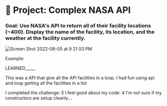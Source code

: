 # 🚀 Project: Complex NASA API

### Goal: Use NASA's API to return all of their facility locations (~400). Display the name of the facility, its location, and the weather at the facility currently. 

![Screen Shot 2022-06-05 at 9 21 03 PM](https://user-images.githubusercontent.com/101997718/172079715-78cfc7e3-1567-4afd-bf2f-e8e69ad8d46f.png)

Example:

LEARNED_____

This was a API that give all the API facilities in a loop. I had fun using api and loop getting all the facilities in a list

I completed the challenge: 5
I feel good about my code: 4
I'm not sure if my constructors are setup cleanly...
```
